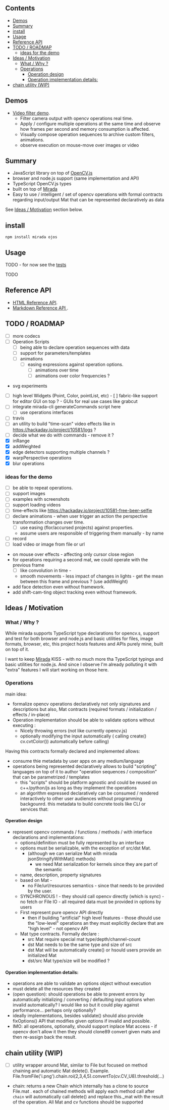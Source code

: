 ## Contents

<!-- toc -->

- [Demos](#demos)
- [Summary](#summary)
- [install](#install)
- [Usage](#usage)
- [Reference API](#reference-api)
- [TODO / ROADMAP](#todo--roadmap)
  * [ideas for the demo](#ideas-for-the-demo)
- [Ideas / Motivation](#ideas--motivation)
  * [What / Why ?](#what--why-)
  * [Operations](#operations)
    + [Operation design](#operation-design)
    + [Operation implementation details:](#operation-implementation-details)
- [chain utility (WIP)](#chain-utility-wip)

<!-- tocstop -->

## Demos

 * [Video filter demo](https://cancerberosgx.github.io/demos/ojos-demo/videoFilterDemo.html). 
   * Filter camera output with opencv operations real time. 
   * Apply / configure multiple operations at the same time and observe how frames per second and memory consumption is affected. 
   * Visually compose operation sequences to archive custom filters, animations.
   * observe execution on mouse-move over images or video

## Summary

 * JavaScript library on top of [OpenCV.js]()
 * browser and node.js support (same implementation and API)
 * TypeScript OpenCV.js types
 * built on top of [Mirada](https://github.com/cancerberoSgx/mirada)
 * Easy to use / intelligent / set of opencv operations with formal contracts regarding input/output Mat that can be represented declaratively as data

See [Ideas / Motivation]() section below.
 
## install

```
npm install mirada ojos
```

## Usage

TODO - for now see the [tests](https://github.com/cancerberoSgx/mirada/tree/master/ojos/test)

TODO

## Reference API

 * [HTML Reference API](https://github.com/cancerberoSgx/demos/tree/master/mirada-opencv-api-md). 
 * [Markdown Reference API ](https://cancerberosgx.github.io/demos/mirada-opencv-api-html/). 

## TODO / ROADMAP
- [ ] more codecs 
- [ ] Operation Scripts
  - [ ] being able to declare operation sequences with data
  - [ ] support for parameters/templates
  - [ ] animations
    - [ ] easing expressions against operation options.
      - [ ] animations over time
      - [ ] animations over color frequencies ?  
- svg experiments
- [ ] high level Widgets (Point, Color, pointList, etc)
      - [ ] fabric-like support for editor GUI  on top ? 
      - GUIs for real use cases like grabcut
- [ ] integrate mirada-cli generateCommands script here
  - [ ] use operations interfaces
- [ ] travis
- [ ] an utility to build "time-scan" video effects like in https://hackaday.io/project/10581/logs ? 
- [ ] decide what we do with commands - remove it ? 
- [x] inRange
- [x] addWeighted
- [x] edge detectors supporting multiple channels ? 
- [x] warpPerspective operations
- [x] blur operations

### ideas for the demo

- [ ] be able to repeat operations.
- [ ] support images 
- [ ] examples with screenshots
- [ ] support loading videos
- [ ] time-effects like https://hackaday.io/project/10581-free-beer-selfie
- [ ] declare animations - when user trigger an action the perspective transformation changes over time.
  - [ ] use easing (flor/accursed projects) against properties.
   * assume users are responsible of triggering them manually - by name
- [ ] record
- [ ] load video or image from file or url
- on mouse over effects - affecting only cursor close region
- for operations requiring a second mat, we could operate with the previous frame
  - [ ] like convolution in time - 
  - smooth movements - less impact of changes in lights - get the mean between this frame and previous ? (use addWeight)
- add face detection even without framework.
- add shift-cam-ting object tracking even without framework.

## Ideas / Motivation


### What / Why ?

While mirada supports TypeScript type declarations for opencv.s, support and test for both browser and node.js and basic utilities for files, image formats, browser, etc, this project hosts features and APIs purely mine, built on top of it. 

I want to keep [Mirada](https://github.com/cancerberoSgx/mirada) KISS - with no much more tha TypeScript typings and basic utilities for node.js. And since I observe I'm already polluting it with "extra" features I will start working on those here. 


### Operations

main idea: 

 * formalize opencv operations declaratively not only signatures and descriptions but also,  Mat contracts (required formats / initialization / effects / in-place)
 * Operation implementation should be able to validate options without executing :
    * Nicely throwing errors (not like currently opencv.js) 
    * optionally modifying the input automatically ( calling create() cv.cvtColor()) automatically before calling)

Having this contracts formally declared and implemented allows:

  * consume thie metadata by user apps on any medium/language 
  * operations being represented declaratively allows to build "scripting" languages on top of it to author "operation sequences / composition" that can be parametrized / templates
     * this "scripts" should be platform agnostic and could be reused on c++/python/js as long as they implement the operations
     * an algorithm expressed declaratively can be consumed / rendered interactively to other user audiences without programming backgounrd. 
  this metadata to build concrete tools like CLI or services that: 


#### Operation design

 * represent opencv commands / functions / methods  / with interface declarations and implementations:
    * options/definition must be fully represented by an interface
    * options must be serializable, with the exception of src/dst Mat. 
       * (although we can serialize Mat with mirada jsonStringifyWithMat() methods)
         * we need Mat serialization for kernels since they are part of the semantic
    * name, description, property signatures
    * based on Mat - 
       * no File/url/resources semantics - since that needs to be provided by the user.
    * SYNCHRONOUS ! - they should call opencv directly (which is sync) - no fetch or File IO - all required data must be provided in options by users
    * First represent pure opencv API directly
       * then if building "artificial" high level features - those dhould use the "low-level" operations an they must explicitly declare that are "high level" - not opencv API
    * Mat type contracts. Formally declare :
      * src Mat require special mat type/depth/channel-count
       * dst Mat needs to be the same type and size of src 
       * dst Mat will be automatically create() or hsould users provide an initialized Mat
       * dst/src Mat type/size will be modified ?

#### Operation implementation details:
  * operations are able to validate an options object without execution
  * must delete all the resources they created
  * (open question): should operations be able to prevent errors by automatically initializing / converting / defaulting input options when invalid automatically? I would like so but it could play against performance... perhaps only optionally?
  * ideally implementations, besides validate() should also  provide fixOptions() API that modifies given options if invalid and possible.
  * IMO: all operations, optionally, should support inplace Mat access - if opencv don't allow it then they should clone89 convert given mats and then re-assign back the result.






## chain utility (WIP)

- [ ] utility wrapper around Mat, similar to File but focused on method chaining and automatic Mat delete(). Example. File.fromFile('i.png').chain.roi(2,3,4,5).convertTo(cv.CV_U8).threshold(...)

 * chain: returns a new Chain which internally has a clone to source File.mat . each of chained methods will apply
each method call after `chain` will automatically call delete() and replace this._mat with the result of the operation. All Mat and cv functions should be supported
